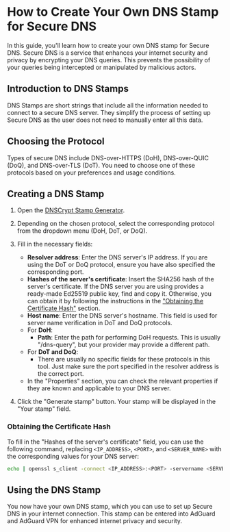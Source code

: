 # How to Create Your Own DNS Stamp for Secure DNS

In this guide, you'll learn how to create your own DNS stamp for Secure DNS. Secure DNS is a service that enhances your internet security and privacy by encrypting your DNS queries. This prevents the possibility of your queries being intercepted or manipulated by malicious actors.

## Introduction to DNS Stamps

DNS Stamps are short strings that include all the information needed to connect to a secure DNS server. They simplify the process of setting up Secure DNS as the user does not need to manually enter all this data. 

## Choosing the Protocol

Types of secure DNS include DNS-over-HTTPS (DoH), DNS-over-QUIC (DoQ), and DNS-over-TLS (DoT). You need to choose one of these protocols based on your preferences and usage conditions.

## Creating a DNS Stamp

1. Open the [DNSCrypt Stamp Generator](https://dnscrypt.info/stamps/).

2. Depending on the chosen protocol, select the corresponding protocol from the dropdown menu (DoH, DoT, or DoQ).

3. Fill in the necessary fields:
    - **Resolver address**: Enter the DNS server's IP address. If you are using the DoT or DoQ protocol, ensure you have also specified the corresponding port.
    - **Hashes of the server's certificate**: Insert the SHA256 hash of the server's certificate. If the DNS server you are using provides a ready-made Ed25519 public key, find and copy it. Otherwise, you can obtain it by following the instructions in the ["Obtaining the Certificate Hash"](###obtaining-the-certificate-hash) section.
    - **Host name**: Enter the DNS server's hostname. This field is used for server name verification in DoT and DoQ protocols.
    - For **DoH**:
      - **Path**: Enter the path for performing DoH requests. This is usually "/dns-query", but your provider may provide a different path.
    - For **DoT and DoQ**:
      - There are usually no specific fields for these protocols in this tool. Just make sure the port specified in the resolver address is the correct port.
    - In the "Properties" section, you can check the relevant properties if they are known and applicable to your DNS server.

4. Click the "Generate stamp" button. Your stamp will be displayed in the "Your stamp" field.

### Obtaining the Certificate Hash

To fill in the "Hashes of the server's certificate" field, you can use the following command, replacing `<IP_ADDRESS>`, `<PORT>`, and `<SERVER_NAME>` with the corresponding values for your DNS server:

```bash
echo | openssl s_client -connect <IP_ADDRESS>:<PORT> -servername <SERVER_NAME> 2>/dev/null | openssl x509 -pubkey -noout | openssl pkey -pubin -outform der | openssl dgst -sha256
```

## Using the DNS Stamp

You now have your own DNS stamp, which you can use to set up Secure DNS in your internet connection. This stamp can be entered into AdGuard and AdGuard VPN for enhanced internet privacy and security.